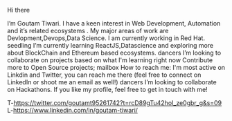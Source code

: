 Hi there 

I’m Goutam Tiwari. I have a keen interest in Web Development, Automation and it’s related ecosystems .
My major areas of work are Devlopment,Devops,Data Science. I am currently working in Red Hat.
seedling I’m currently learning ReactJS,Datascience and exploring more about BlockChain and Ethereum based ecosystems.
dancers I’m looking to collaborate on projects based on what I'm learning right now
Contribute more to Open Source projects;
mailbox How to reach me: I'm most active on Linkdin and Twitter, you can reach me there (feel free to connect on LinkedIn or shoot me an email as well!)
dancers I’m looking to collaborate on Hackathons. If you like my profile, feel free to get in touch with me!



T-https://twitter.com/goutamt95261742?t=rcD89gTu42hoI_ze0gbr_g&s=09
L-https://www.linkedin.com/in/goutam-tiwari/
